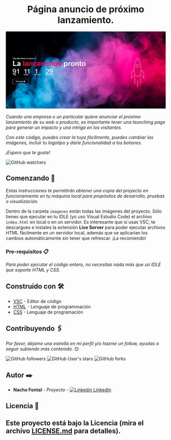 <h1 align="center"> Página anuncio de próximo lanzamiento.</h1>
<p align="center"><img src="imagenes/1.png"/></p>

_Cuando una empresa o un particular quiere anunciar el próximo lanzamiento de su web o producto, es importante tener una launching page para generar un impacto y una intriga en los visitantes._

_Con este código, puedes crear la tuya fácilmente, puedes cambiar las imágenes, incluir tu logotipo y darle funcionalidad a los botones._

_¡Espero que te guste!_

![GitHub watchers](https://img.shields.io/github/watchers/iafp613/launchingPage?style=social)


## Comenzando 🚀

_Estas instrucciones te permitirán obtener una copia del proyecto en funcionamiento en tu máquina local para propósitos de desarrollo, pruebas o visualización._

Dentro de la carpeta `imagenes` están todas las imágenes del proyecto. Sólo tienes que ejecutar en tu IDLE (yo uso Visual Estudio Code) el archivo `index.html` en local o en un servidor. Es interesante que si usas VSC, te descargues e instales la extensión **Live Server** para poder ejecutar archivos HTML fácilmente en un servidor local, además que se aplicarían los cambios automáticamente sin tener que refrescar. ¡La recomiendo!


### Pre-requisitos 📋

_Para poder ejecutar el código entero, no necesitas nada más que un IDLE que soporte HTML y CSS._


## Construido con 🛠️

* [VSC](https://code.visualstudio.com/download) - Editor de código
* [HTML](https://developer.mozilla.org/es/docs/Web/HTML) - Lenguaje de programmación
* [CSS](https://developer.mozilla.org/es/docs/Web/CSS) - Lenguaje de programación


## Contribuyendo 🖇️

*Por favor, déjame una estrella en mi perfil y/o hazme un follow, ayudas a seguir subiendo más contenido.* 😊

![GitHub followers](https://img.shields.io/github/followers/iafp613?style=social)
![GitHub User's stars](https://img.shields.io/github/stars/iafp613?style=social)
![GitHub forks](https://img.shields.io/github/forks/iafp613/launchingPage?style=social)


## Autor ✒️

* **Nacho Fontal** - *Proyecto* - [![Linkedin](https://i.stack.imgur.com/gVE0j.png) LinkedIn](https://www.linkedin.com/in/iafp/)


## Licencia 📄

Este proyecto está bajo la Licencia (mira el archivo [LICENSE.md](LICENSE.md) para detalles).
---